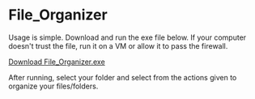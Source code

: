 # File_Organizer

Usage is simple. Download and run the exe file below. If your computer doesn't trust the file, run it on a VM or allow it to pass the firewall.

[Download File_Organizer.exe](https://drive.google.com/file/d/17bTRxpqvOl4GQSfCzd2ZmZLOb9vlk9p8/view?usp=sharing)

After running, select your folder and select from the actions given to organize your files/folders.
